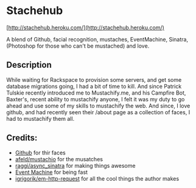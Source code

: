 # Stachehub

[http://stachehub.heroku.com/](http://stachehub.heroku.com/)

A blend of Github, facial recognition, mustaches, EventMachine, Sinatra, (Photoshop for those who can't be mustached) and love.  

## Description

While waiting for Rackspace to provision some servers, and get some database migrations going, I had a bit of time to kill.  And since Patrick Tulskie recently introduced me to Mustachify.me, and his Campfire Bot, Baxter's, recent ability to mustachify anyone, I felt it was my duty to go ahead and use some of my skills to mustachify the web. And since, I love github, and had recently seen their /about page as a collection of faces, I had to mustachify them all.  

## Credits:

* [Github](http://github.com) for thir faces
* [afeld/mustachio](https://github.com/feld/mustachio) for the musatches
* [raggi/async_sinatra](https://github.com/raggi/async_sinatra) for making things awesome
* [Event Machine](https://github.com/eventmachine/eventmachine) for being fast
* [igrigorik/em-http-request](https://github.com/igrigorik/em-http-request) for all the cool things the author makes
